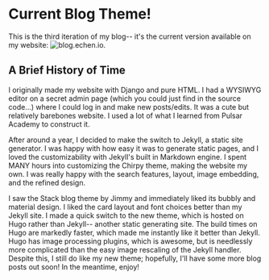 # Current Blog Theme!

This is the third iteration of my blog-- it's the current version available on my website: ![blog.echen.io](https://blog.echen.io). 

## A Brief History of Time
I originally made my website with Django and pure HTML. I had a WYSIWYG editor on a secret admin page (which you could just find in the source code...) where I could log in and make new posts/edits. It was a cute but relatively barebones website. I used a lot of what I learned from Pulsar Academy to construct it. 

After around a year, I decided to make the switch to Jekyll, a static site generator. I was happy with how easy it was to generate static pages, and I loved the customizability with Jekyll's built in Markdown engine. I spent MANY hours into customizing the Chirpy theme, making the website my own. I was really happy with the search features, layout, image embedding, and the refined design. 

I saw the Stack blog theme by Jimmy and immediately liked its bubbly and material design. I liked the card layout and font choices better than my Jekyll site. I made a quick switch to the new theme, which is hosted on Hugo rather than Jekyll-- another static generating site. The build times on Hugo are markedly faster, which made me instantly like it better than Jekyll. Hugo has image processing plugins, which is awesome, but is needlessly more complicated than the easy image rescaling of the Jekyll handler. Despite this, I still do like my new theme; hopefully, I'll have some more blog posts out soon! In the meantime, enjoy! 
